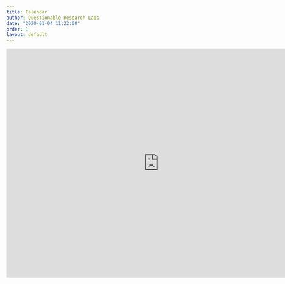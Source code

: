 ```yaml
---
title: Calendar
author: Questionable Research Labs
date: "2020-01-04 11:22:00"
order: 1
layout: default
---
```

<iframe src="https://geekonical.nz/embed.html?theme=dark" style="border-width:0;" width="800" height="600" frameborder="0" scrolling="no" ></iframe>